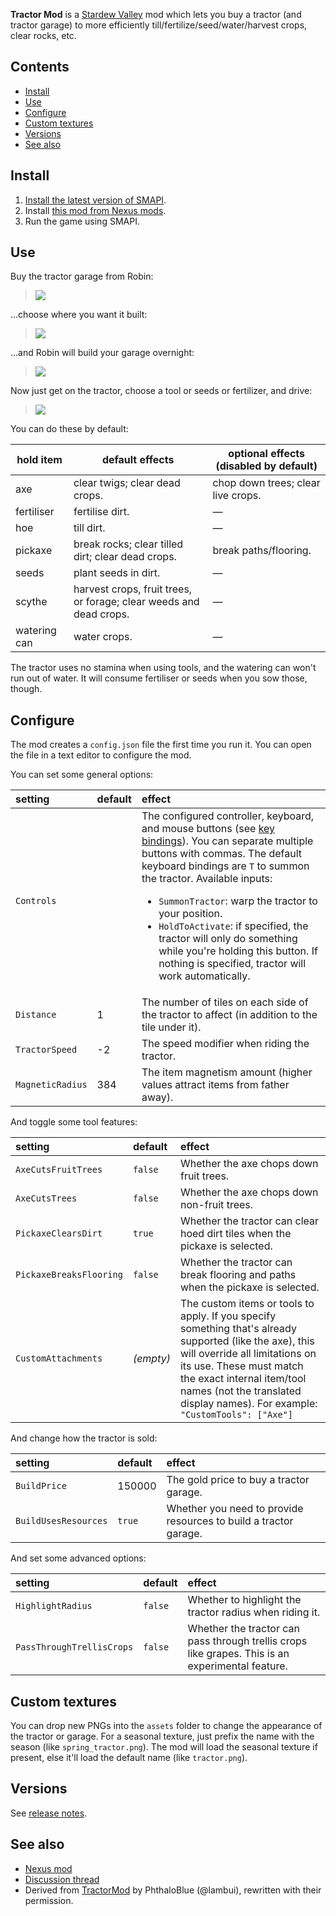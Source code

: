 **Tractor Mod** is a [Stardew Valley](http://stardewvalley.net/) mod which lets you buy a tractor
(and tractor garage) to more efficiently till/fertilize/seed/water/harvest crops, clear rocks, etc.

## Contents
* [Install](#install)
* [Use](#use)
* [Configure](#configure)
* [Custom textures](#custom-textures)
* [Versions](#versions)
* [See also](#see-also)

## Install
1. [Install the latest version of SMAPI](https://github.com/Pathoschild/SMAPI/releases).
2. Install [this mod from Nexus mods](http://www.nexusmods.com/stardewvalley/mods/1401).
3. Run the game using SMAPI.

## Use
Buy the tractor garage from Robin:
> ![](screenshots/buy-garage.png)

...choose where you want it built:
> ![](screenshots/build-garage.png)

...and Robin will build your garage overnight:
> ![](screenshots/final-garage.png)

Now just get on the tractor, choose a tool or seeds or fertilizer, and drive:
> ![](screenshots/tractor.png)

You can do these by default:

hold item  | default effects | optional effects (disabled by default)
---------- | --------------- | --------------------------------------
axe        | clear twigs; clear dead crops. | chop down trees; clear live crops.
fertiliser | fertilise dirt. | —
hoe        | till dirt. | —
pickaxe    | break rocks; clear tilled dirt; clear dead crops. | break paths/flooring.
seeds      | plant seeds in dirt. | —
scythe     | harvest crops, fruit trees, or forage; clear weeds and dead crops. | —
watering can | water crops. | —

The tractor uses no stamina when using tools, and the watering can won't run out of water. It will
consume fertiliser or seeds when you sow those, though.

## Configure
The mod creates a `config.json` file the first time you run it. You can open the file in a text
editor to configure the mod.

You can set some general options:

setting | default | effect
:------ | :------ | :-----
`Controls` | | The configured controller, keyboard, and mouse buttons (see [key bindings](https://stardewvalleywiki.com/Modding:Key_bindings)). You can separate multiple buttons with commas. The default keyboard bindings are `T` to summon the tractor. Available inputs:<ul><li>`SummonTractor`: warp the tractor to your position.</li><li>`HoldToActivate`: if specified, the tractor will only do something while you're holding this button. If nothing is specified, tractor will work automatically.</li></ul>
`Distance` | 1 | The number of tiles on each side of the tractor to affect (in addition to the tile under it).
`TractorSpeed` | -2 | The speed modifier when riding the tractor.
`MagneticRadius` | 384 | The item magnetism amount (higher values attract items from father away).

And toggle some tool features:

setting | default | effect
:------ | :------ | :-----
`AxeCutsFruitTrees` | `false` | Whether the axe chops down fruit trees.
`AxeCutsTrees` | `false` | Whether the axe chops down non-fruit trees.
`PickaxeClearsDirt` | `true` | Whether the tractor can clear hoed dirt tiles when the pickaxe is selected.
`PickaxeBreaksFlooring` | `false` | Whether the tractor can break flooring and paths when the pickaxe is selected.
`CustomAttachments` | _(empty)_ | The custom items or tools to apply. If you specify something that's already supported (like the axe), this will override all limitations on its use. These must match the exact internal item/tool names (not the translated display names). For example: `"CustomTools": ["Axe"]`

And change how the tractor is sold:

setting | default | effect
:------ | :------ | :-----
`BuildPrice` | 150000 | The gold price to buy a tractor garage.
`BuildUsesResources` | `true` | Whether you need to provide resources to build a tractor garage.

And set some advanced options:

setting | default | effect
:------ | :------ | :-----
`HighlightRadius` | `false` | Whether to highlight the tractor radius when riding it.
`PassThroughTrellisCrops` | `false` | Whether the tractor can pass through trellis crops like grapes. This is an experimental feature.

## Custom textures
You can drop new PNGs into the `assets` folder to change the appearance of the tractor or garage.
For a seasonal texture, just prefix the name with the season (like `spring_tractor.png`). The mod
will load the seasonal texture if present, else it'll load the default name (like `tractor.png`).

## Versions
See [release notes](release-notes.md).

## See also
* [Nexus mod](http://www.nexusmods.com/stardewvalley/mods/1401)
* [Discussion thread](http://community.playstarbound.com/threads/tractor-mod.136649/)
* Derived from [TractorMod](https://github.com/lambui/StardewValleyMod_TractorMod) by PhthaloBlue (@lambui), rewritten with their permission.
